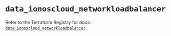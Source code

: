 # `data_ionoscloud_networkloadbalancer`

Refer to the Terraform Registry for docs: [`data_ionoscloud_networkloadbalancer`](https://registry.terraform.io/providers/ionos-cloud/ionoscloud/6.7.12/docs/data-sources/networkloadbalancer).
